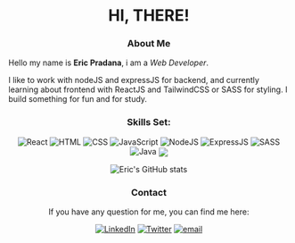 <div align="center">

# **HI, THERE!**

### **About Me**

<div align="left">

Hello my name is **Eric Pradana**,
i am a _Web Developer_.

I like to work with nodeJS and expressJS for backend, and currently learning about frontend with ReactJS and TailwindCSS or SASS for styling. I build something for fun and for study.

</div>

### Skills Set:

<img alt="React" src="https://img.shields.io/badge/react-%2320232a.svg?style=for-the-badge&logo=react&logoColor=%2361DAFB" />
<img alt="HTML" src="https://img.shields.io/badge/HTML5-E34F26?style=for-the-badge&logo=html5&logoColor=white" />
<img alt="CSS" src="https://img.shields.io/badge/CSS3-1572B6?style=for-the-badge&logo=css3&logoColor=white" />
<img alt="JavaScript" src="https://img.shields.io/badge/JavaScript-F7DF1E?style=for-the-badge&logo=javascript&logoColor=black" />
<img alt="NodeJS" src="https://img.shields.io/badge/Node.js-43853D?style=for-the-badge&logo=node.js&logoColor=white" />
<img alt="ExpressJS" src="https://img.shields.io/badge/Express.js-404D59?style=for-the-badge" />
<img alt="SASS" src="https://img.shields.io/badge/Sass-CC6699?style=for-the-badge&logo=sass&logoColor=white" />
<img alt="Java" src="https://img.shields.io/badge/Java-ED8B00?style=for-the-badge&logo=java&logoColor=white" />

<img align="center" src="https://github-readme-stats.vercel.app/api/top-langs/?username=ericprd&theme=cobalt" />
  
![Eric's GitHub stats](https://github-readme-stats.vercel.app/api?username=ericprd&show_icons=true&theme=material-palenight)

### **Contact**

If you have any question for me,
you can find me here:

<a href="https://www.linkedin.com/in/eric-pradana-4887a91a4/"><img alt="LinkedIn" src="https://img.shields.io/badge/LinkedIn-0077B5?style=for-the-badge&logo=linkedin&logoColor=white"/></a>
<a href="https://twitter.com/_livingDe4th"><img alt="Twitter" src="https://img.shields.io/badge/Twitter-1DA1F2?style=for-the-badge&logo=twitter&logoColor=white"/></a>
<a href="mailto:ericpradana@proton.me"><img alt="email" src="https://img.shields.io/badge/ProtonMail-8B89CC?style=for-the-badge&logo=protonmail&logoColor=white"/></a>

</div>
